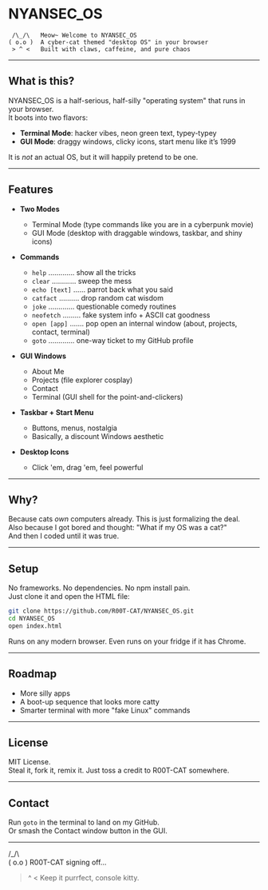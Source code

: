 # NYANSEC_OS

     /\_/\   Meow~ Welcome to NYANSEC_OS
    ( o.o )  A cyber-cat themed "desktop OS" in your browser
     > ^ <   Built with claws, caffeine, and pure chaos

------------------------------------------------------------

## What is this?

NYANSEC_OS is a half-serious, half-silly "operating system" that runs in your browser.  
It boots into two flavors:  
- **Terminal Mode**: hacker vibes, neon green text, typey-typey
- **GUI Mode**: draggy windows, clicky icons, start menu like it’s 1999

It is *not* an actual OS, but it will happily pretend to be one.

------------------------------------------------------------

## Features

- **Two Modes**
  - Terminal Mode (type commands like you are in a cyberpunk movie)
  - GUI Mode (desktop with draggable windows, taskbar, and shiny icons)

- **Commands**
  - `help` ............. show all the tricks
  - `clear` ............ sweep the mess
  - `echo [text]` ...... parrot back what you said
  - `catfact` .......... drop random cat wisdom
  - `joke` ............. questionable comedy routines
  - `neofetch` ......... fake system info + ASCII cat goodness
  - `open [app]` ....... pop open an internal window (about, projects, contact, terminal)
  - `goto` ............. one-way ticket to my GitHub profile

- **GUI Windows**
  - About Me
  - Projects (file explorer cosplay)
  - Contact
  - Terminal (GUI shell for the point-and-clickers)

- **Taskbar + Start Menu**
  - Buttons, menus, nostalgia
  - Basically, a discount Windows aesthetic

- **Desktop Icons**
  - Click 'em, drag 'em, feel powerful

------------------------------------------------------------

## Why?

Because cats *own* computers already. This is just formalizing the deal.  
Also because I got bored and thought: "What if my OS was a cat?"  
And then I coded until it was true.

------------------------------------------------------------

## Setup

No frameworks. No dependencies. No npm install pain.  
Just clone it and open the HTML file:

```sh
git clone https://github.com/R00T-CAT/NYANSEC_OS.git
cd NYANSEC_OS
open index.html
```

Runs on any modern browser. Even runs on your fridge if it has Chrome.

------------------------------------------------------------

## Roadmap

- More silly apps
- A boot-up sequence that looks more catty
- Smarter terminal with more "fake Linux" commands


------------------------------------------------------------

## License

MIT License.  
Steal it, fork it, remix it. Just toss a credit to R00T-CAT somewhere.  

------------------------------------------------------------

## Contact

Run `goto` in the terminal to land on my GitHub.  
Or smash the Contact window button in the GUI.  

------------------------------------------------------------

   /\_/\  
  ( o.o )  R00T-CAT signing off...  
   > ^ <   Keep it purrfect, console kitty.
